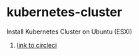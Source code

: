 # kubernetes-cluster
Install Kubernetes Cluster on Ubuntu (ESXI)

1. [link to circleci](https://app.circleci.com/pipelines/github/andrewduke51/kubernetes-cluster)